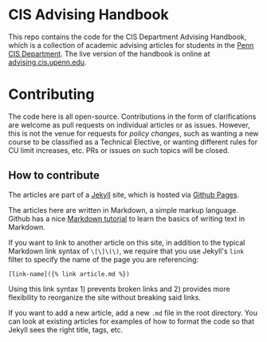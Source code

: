 # CIS Advising Handbook

This repo contains the code for the CIS Department Advising Handbook, which is a collection of academic advising articles for students in the [Penn CIS Department](https://www.cis.upenn.edu). The live version of the handbook is online at [advising.cis.upenn.edu](https://advising.cis.upenn.edu).

# Contributing

The code here is all open-source. Contributions in the form of clarifications are welcome as pull requests on individual articles or as issues. However, this is not the venue for requests for *policy changes*, such as wanting a new course to be classified as a Technical Elective, or wanting different rules for CU limit increases, etc. PRs or issues on such topics will be closed.

## How to contribute

The articles are part of a [Jekyll](https://jekyllrb.com) site, which is hosted via [Github Pages](https://docs.github.com/en/pages).

The articles here are written in Markdown, a simple markup language. Github has a nice [Markdown tutorial](https://docs.github.com/en/get-started/writing-on-github/getting-started-with-writing-and-formatting-on-github/basic-writing-and-formatting-syntax) to learn the basics of writing text in Markdown.

If you want to link to another article on this site, in addition to the typical Markdown link syntax of `\[\]\(\)`, we require that you use Jekyll's `link` filter to specify the name of the page you are referencing:
```
[link-name]({% link article.md %})
```
Using this link syntax 1) prevents broken links and 2) provides more flexibility to reorganize the site without breaking said links.

If you want to add a new article, add a new `.md` file in the root directory. You can look at existing articles for examples of how to format the code so that Jekyll sees the right title, tags, etc.
